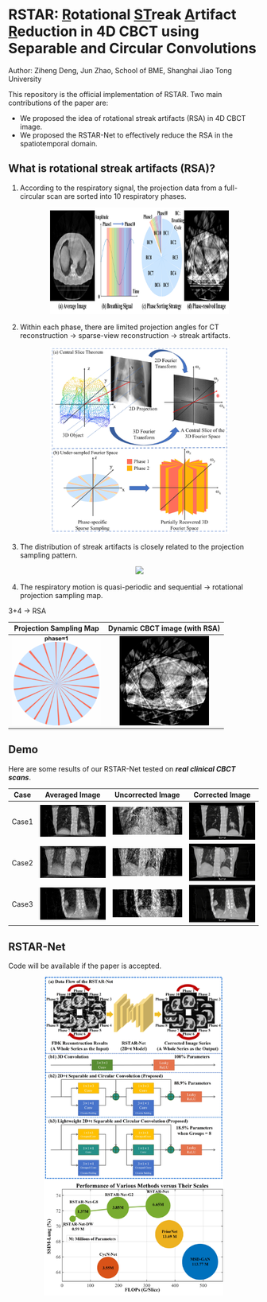 # RSTAR: <u>R</u>otational <u>ST</u>reak <u>A</u>rtifact <u>R</u>eduction in 4D CBCT using Separable and Circular Convolutions

Author: Ziheng Deng, Jun Zhao, School of BME, Shanghai Jiao Tong University

This repository is the official implementation of RSTAR. Two main contributions of the paper are:

* We proposed the idea of rotational streak artifacts (RSA) in 4D CBCT image.
* We proposed the RSTAR-Net to effectively reduce the RSA in the spatiotemporal domain.



## What is rotational streak artifacts (RSA)?

1. According to the respiratory signal, the projection data from a full-circular scan are sorted into 10 respiratory phases.

   <div align=center><img width="360" src="gif/fig1.jpg"></div>

2. Within each phase, there are limited projection angles for CT reconstruction -> sparse-view reconstruction -> streak artifacts.

   <div align=center><img width="360" src="gif/fig2.jpg"></div>

3. The distribution of streak artifacts is closely related to the projection sampling pattern.

   <div align=center><img width="360" src="gif/fig3.jpg"></div>

4. The respiratory motion is quasi-periodic and sequential -> rotational projection sampling map.

3+4 -> RSA

<div align=center>

|          Projection Sampling Map          |             Dynamic CBCT image (with RSA)              |
| :---------------------------------------: | :----------------------------------------------------: |
| <img width="180" src="gif/4dbinmap2.gif"> | <img width="180" src="gif/rotatingstreakartifact.gif"> |

</div>

## Demo

Here are some results of our RSTAR-Net tested on __*real clinical CBCT scans*__. 

<div align=center>

| Case  |             Averaged Image             |               Uncorrected Image                |               Corrected Image                |
| :---: | :------------------------------------: | :--------------------------------------------: | :------------------------------------------: |
| Case1 | <img width="180" src="gif/prior.png">  | <img width="180" src="gif/T-uncorrected1.gif"> | <img width="180" src="gif/T-corrected1.gif"> |
| Case2 | <img width="180" src="gif/prior2.png"> | <img width="180" src="gif/T-uncorrected2.gif"> | <img width="180" src="gif/T-corrected2.gif"> |
| Case3 | <img width="180" src="gif/prior3.png"> | <img width="180" src="gif/T-uncorrected3.gif"> | <img width="180" src="gif/T-corrected3.gif"> |

</div>

## RSTAR-Net

Code will be available if the paper is accepted.

<div align=center><img width="360" src="gif/fig5new.jpg"></div>

<div align=center><img width="360" src="gif/fig7.jpg"></div>




